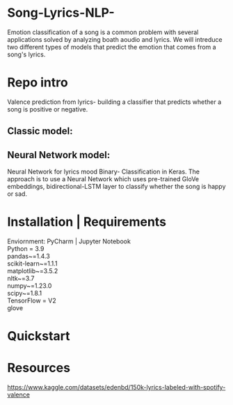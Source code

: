 # Song-Lyrics-NLP-
Emotion classification of a song is a common problem with several applications solved by analyzing boath aoudio and lyrics. 
We will intreduce two different types of models that predict the emotion that comes from a song's lyrics.

# Repo intro
Valence prediction from lyrics- building a classifier that predicts whether a song is positive or negative.


## Classic model:


## Neural Network model:
Neural Network for lyrics mood Binary- Classification in Keras.
The approach is to use a Neural Network which uses pre-trained GloVe embeddings, bidirectional-LSTM layer to classify whether the song is happy or sad.
# Installation | Requirements

Enviornment: PyCharm | Jupyter Notebook
<br>
Python = 3.9
<br>
pandas~=1.4.3
<br>
scikit-learn~=1.1.1
<br>
matplotlib~=3.5.2
<br>
nltk~=3.7
<br>
numpy~=1.23.0
<br>
scipy~=1.8.1
<br>
TensorFlow = V2
<br>
glove

# Quickstart


# Resources
https://www.kaggle.com/datasets/edenbd/150k-lyrics-labeled-with-spotify-valence
